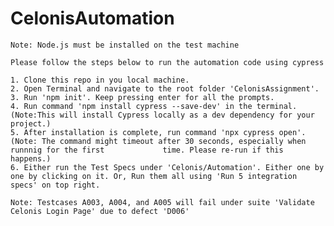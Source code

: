 # CelonisAutomation

	Note: Node.js must be installed on the test machine

	Please follow the steps below to run the automation code using cypress
	
	1. Clone this repo in you local machine.
	2. Open Terminal and navigate to the root folder 'CelonisAssignment'.
	3. Run 'npm init'. Keep pressing enter for all the prompts.
	4. Run command 'npm install cypress --save-dev' in the terminal. (Note:This will install Cypress locally as a dev dependency for your project.)
	5. After installation is complete, run command 'npx cypress open'. (Note: The command might timeout after 30 seconds, especially when runnnig for the first 			time. Please re-run if this happens.)
	6. Either run the Test Specs under 'Celonis/Automation'. Either one by one by clicking on it. Or, Run them all using 'Run 5 integration specs' on top right.
	
	Note: Testcases A003, A004, and A005 will fail under suite 'Validate Celonis Login Page' due to defect 'D006'
